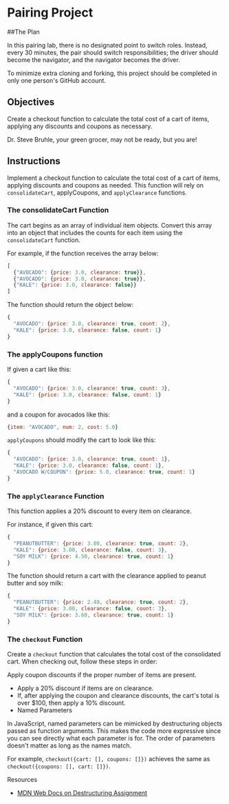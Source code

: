 # Pairing Project

##The Plan

In this pairing lab, there is no designated point to switch roles. Instead, every 30 minutes, the pair should switch responsibilities; the driver should become the navigator, and the navigator becomes the driver.

To minimize extra cloning and forking, this project should be completed in only one person's GitHub account.

## Objectives

Create a checkout function to calculate the total cost of a cart of items, applying any discounts and coupons as necessary.

Dr. Steve Bruhle, your green grocer, may not be ready, but you are!

## Instructions

Implement a checkout function to calculate the total cost of a cart of items, applying discounts and coupons as needed. This function will rely on `consolidateCart`, applyCoupons, and `applyClearance` functions.

### The consolidateCart Function

The cart begins as an array of individual item objects. Convert this array into an object that includes the counts for each item using the `consolidateCart` function.

For example, if the function receives the array below:

```js
[
  {"AVOCADO": {price: 3.0, clearance: true}},
  {"AVOCADO": {price: 3.0, clearance: true}},
  {"KALE": {price: 3.0, clearance: false}}
]
```

The function should return the object below:

```js
{
  "AVOCADO": {price: 3.0, clearance: true, count: 2},
  "KALE": {price: 3.0, clearance: false, count: 1}
}
```

### The applyCoupons function

If given a cart like this:

```js
{
  "AVOCADO": {price: 3.0, clearance: true, count: 3},
  "KALE": {price: 3.0, clearance: false, count: 1}
}
```

and a coupon for avocados like this:

```js
{item: "AVOCADO", num: 2, cost: 5.0}
```

`applyCoupons` should modify the cart to look like this:

```js
{
  "AVOCADO": {price: 3.0, clearance: true, count: 1},
  "KALE": {price: 3.0, clearance: false, count: 1},
  "AVOCADO W/COUPON": {price: 5.0, clearance: true, count: 1}
}
```

### The `applyClearance` Function

This function applies a 20% discount to every item on clearance.

For instance, if given this cart:

```js
{
  "PEANUTBUTTER": {price: 3.00, clearance: true, count: 2},
  "KALE": {price: 3.00, clearance: false, count: 3},
  "SOY MILK": {price: 4.50, clearance: true, count: 1}
}
```


The function should return a cart with the clearance applied to peanut butter and soy milk:

```js
{
  "PEANUTBUTTER": {price: 2.40, clearance: true, count: 2},
  "KALE": {price: 3.00, clearance: false, count: 3},
  "SOY MILK": {price: 3.60, clearance: true, count: 1}
}
```

### The `checkout` Function

Create a `checkout` function that calculates the total cost of the consolidated cart. When checking out, follow these steps in order:

Apply coupon discounts if the proper number of items are present.
* Apply a 20% discount if items are on clearance.
* If, after applying the coupon and clearance discounts, the cart's total is over $100, then apply a 10% discount.
* Named Parameters

In JavaScript, named parameters can be mimicked by destructuring objects passed as function arguments. This makes the code more expressive since you can see directly what each parameter is for. The order of parameters doesn't matter as long as the names match.

For example, `checkout({cart: [], coupons: []})` achieves the same as `checkout({coupons: [], cart: []})`.

Resources
* [MDN Web Docs on Destructuring Assignment](https://developer.mozilla.org/en-US/docs/Web/JavaScript/Reference/Operators/Destructuring_assignment)


